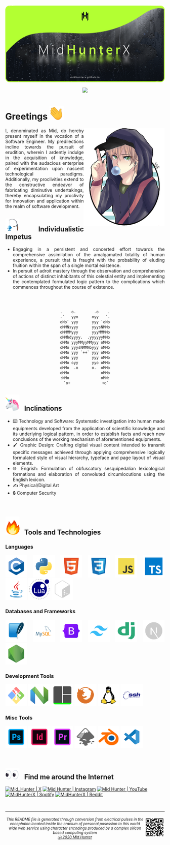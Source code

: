 <a href="https://midhunterx.github.io">

![](./img/header.png)

</a>

<div align="center">

![](https://komarev.com/ghpvc/?username=MidHunterX&label=PROFILE+VIEWS&color=grey&style=for-the-badge&abbreviated=true)

</div>

# Greetings <span><img width="45px" src="./ico/emojis/wave.gif"></span>

<img width="256px" align="right" src="./img/avatar.png">

<div align="justify">

I, denominated as Mid, do hereby present myself in the vocation of a Software Engineer. My predilections incline towards the pursuit of erudition, wherein I ardently indulge in the acquisition of knowledge, paired with the audacious enterprise of experimentation upon nascent technological paradigms. Additionally, my proclivities extend to the constructive endeavor of fabricating diminutive undertakings, thereby encapsulating my proclivity for innovation and application within the realm of software development.

## <span><img width="45px" src="./ico/emojis/fishing.gif"></span> &nbsp; Individualistic Impetus

- Engaging in a persistent and concerted effort towards the comprehensive assimilation of the amalgamated totality of human experience, a pursuit that is fraught with the probability of eluding fruition within the span of a single mortal existence.
- In persuit of adroit mastery through the observation and comprehension of actions of distinct inhabitants of this celestial entity and implementing the contemplated formulated logic pattern to the complications which commences throughout the course of existence.

<br>

<div align="center">

```

.    o.        .o    .
-`   yyo      oyy   `-
oNo` yyy      yyy `oNo
oMMNsyyy      yyysNMMo
oMMMMyyy      yyyMMMMo
oMMhdyyyy.  .yyyyyyMMo
oMMo yyyMMyyMMyyy oMMo
oMMo yyysNMMNoyyy oMMo
oMMo yyy `++` yyy oMMo
oMMo yyy      yyy oMMo
oMMo oyy      yyo oMMo
oMMo  .o      o.  oMMo
oMMo              oMMo
:NMo              oMN:
 `o+              +o`

```

</div> <!-- End of Center -->

## <span><img width="45px" src="./ico/emojis/unicorn.gif"></span> &nbsp; Inclinations

- ⌨️ Technology and Software: Systematic investigation into human made equipments developed from the application of scientific knowledge and its underlying logical pattern, in order to establish facts and reach new conclusions of the working mechanism of aforementioned equipments.
- 🖌️ Graphic Design: Crafting digital visual content intended to transmit specific messages achieved through applying comprehensive logically formulated style of visual hierarchy, typeface and page layout of visual elements.
- 🌐 Engrish: Formulation of obfuscatory sesquipedalian lexicological formations and elaboration of convoluted circumlocutions using the English lexicon.
- ✍️ Physical/Digital Art
- 🔒 Computer Security

<br>

## <span><img width="45px" src="./ico/emojis/fire.gif"></span> &nbsp; Tools and Technologies

### Languages

<span><img width="69" height="69" title="C" src="./ico/languages/c.svg"></span>
<span><img width="69" height="69" title="Python" src="./ico/languages/python.svg"></span>
<span><img width="69" height="69" title="HTML5" src="./ico/languages/html5.svg"></span>
<span><img width="69" height="69" title="CSS3" src="./ico/languages/css3.svg"></span>
<span><img width="69" height="69" title="JavaScript" src="./ico/languages/javascript.svg"></span>
<span><img width="69" height="69" title="TypeScript" src="./ico/languages/typescript.svg"></span>
<span><img width="69" height="69" title="Java" src="./ico/languages/java.svg"></span>
<span><img width="69" height="69" title="Lua" src="./ico/languages/lua.svg"></span>
<span><img width="69" height="69" title="Bash" src="./ico/languages/bash.svg"></span>

### Databases and Frameworks

<span><img width="69" height="69" title="SQLite" src="./ico/databases/sqlite.svg"></span>
<span><img width="69" height="69" title="MySQL" src="./ico/databases/mysql.svg"></span>
<span><img width="69" height="69" title="Bootstrap" src="./ico/frameworks/bootstrap.svg"></span>
<span><img width="69" height="69" title="TailwindCSS" src="./ico/frameworks/tailwindcss.svg"></span>
<span><img width="69" height="69" title="Django" src="./ico/frameworks/django.svg"></span>
<span><img width="69" height="69" title="NextJS" src="./ico/frameworks/nextjs.svg"></span>
<span><img width="69" height="69" title="NodeJS" src="./ico/frameworks/nodejs.svg"></span>

### Development Tools

<span><img width="69" height="69" title="Git" src="./ico/tools/git.svg"></span>
<span><img width="69" height="69" title="NeoVim" src="./ico/tools/nvim.svg"></span>
<span><img width="69" height="69" title="Terminal Multiplexer (TMUX)" src="./ico/tools/tmux.svg"></span>
<span><img width="69" height="69" title="Firefox" src="./ico/tools/firefox.svg"></span>
<span><img width="69" height="69" title="Linux" src="./ico/tools/linux.svg"></span>
<span><img width="69" height="69" title="Secure Shell (SSH)" src="./ico/tools/ssh.svg"></span>

### Misc Tools

<span><img width="69" height="69" title="Adobe Photoshop" src="./ico/misc/photoshop.svg"></span>
<span><img width="69" height="69" title="Adobe Indesign" src="./ico/misc/indesign.svg"></span>
<span><img width="69" height="69" title="Adobe Premiere Pro" src="./ico/misc/premierepro.svg"></span>
<span><img width="69" height="69" title="Inkscape" src="./ico/misc/inkscape.svg"></span>
<span><img width="69" height="69" title="Blender 3D" src="./ico/misc/blender.svg"></span>
<span><img width="69" height="69" title="Visual Studio Code" src="./ico/tools/vscode.svg"></span>

</div> <!-- End of Justify -->

<br>

## <span><img width="45px" src="./ico/emojis/eye.gif"></span> &nbsp; Find me around the Internet

[<img title="The Musk Social Media" alt="Mid_Hunter | X" src="https://img.shields.io/badge/-X-333333?style=for-the-badge&logo=X&logoColor=white" />][twitter]
[<img title="Not much but it's honest work" alt="Mid Hunter | Instagram" src="https://img.shields.io/badge/-Instagram-C13584?style=for-the-badge&logo=Instagram&logoColor=white" />][instagram]
[<img title="You shall not pass!" alt="Mid Hunter | YouTube" src="https://img.shields.io/badge/-YouTube-FF0000?style=for-the-badge&logo=YouTube&logoColor=white" />][youtube]
[<img title="Dem feels bro" alt="MidHunterX | Spotify" src="https://img.shields.io/badge/-Spotify-1DB954?style=for-the-badge&logo=Spotify&logoColor=white" />][spotify]
[<img title="The only place where intellectuals acts like complete idiots" alt="MidHunterX | Reddit" src="https://img.shields.io/badge/-u/MidHunterX-FF4500?style=for-the-badge&logo=Reddit&logoColor=white" />][reddit]

<br clear="left">

<hr>
<img align="right" src="img/QR.svg" width="64" />
<sub><h6 align="center">This <i>README</i> file is generated through conversion from electrical pulses in the encephalon located inside the cranium of personal posession to this world wide web service using character encodings produced by a complex silicon based computing system <br/> <a title="Not even a copyright symbol but, okay... looks cool tho" href="https://matias.ma/nsfw/">ⓔ 2020 Mid Hunter</a></h6></sub>

<!-- Variables : Social -->

[youtube]: https://www.youtube.com/watch?v=dQw4w9WgXcQ
[instagram]: https://www.instagram.com/mid_hunter
[spotify]: https://open.spotify.com/playlist/1Tjpc7zlJH2ATj1Lpl8W3Z
[reddit]: https://www.reddit.com/user/MidHunterX
[discord]: https://discord.com/invite/KQxxEyu
[twitter]: https://x.com/Mid_Hunter

